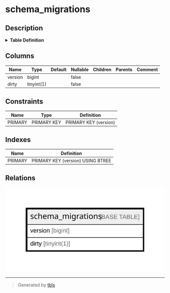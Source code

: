 # schema_migrations

## Description

<details>
<summary><strong>Table Definition</strong></summary>

```sql
CREATE TABLE `schema_migrations` (
  `version` bigint NOT NULL,
  `dirty` tinyint(1) NOT NULL,
  PRIMARY KEY (`version`)
) ENGINE=InnoDB DEFAULT CHARSET=utf8mb4 COLLATE=utf8mb4_0900_ai_ci
```

</details>

## Columns

| Name | Type | Default | Nullable | Children | Parents | Comment |
| ---- | ---- | ------- | -------- | -------- | ------- | ------- |
| version | bigint |  | false |  |  |  |
| dirty | tinyint(1) |  | false |  |  |  |

## Constraints

| Name | Type | Definition |
| ---- | ---- | ---------- |
| PRIMARY | PRIMARY KEY | PRIMARY KEY (version) |

## Indexes

| Name | Definition |
| ---- | ---------- |
| PRIMARY | PRIMARY KEY (version) USING BTREE |

## Relations

![er](schema_migrations.svg)

---

> Generated by [tbls](https://github.com/k1LoW/tbls)
